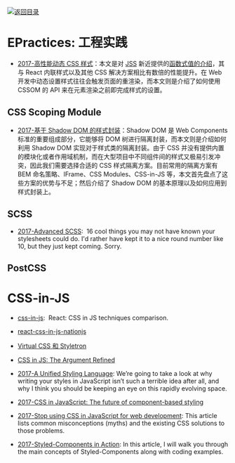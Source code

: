 [![返回目录](https://parg.co/UGo)](https://parg.co/b4z) 





# EPractices: 工程实践


- [2017-高性能动态 CSS 样式](https://parg.co/btW)：本文是对 [JSS](http://cssinjs.org/) 新近提供的[函数式值的介绍](http://cssinjs.org/json-api?v=v7.1.1#function-values)，其与 React 内联样式以及其他 CSS 解决方案相比有数倍的性能提升。在 Web 开发中动态设置样式往往会触发页面的重渲染，而本文则是介绍了如何使用 CSSOM 的 API 来在元素渲染之前即完成样式的设置。


## CSS Scoping Module


- [2017-基于 Shadow DOM 的样式封装](https://meowni.ca/posts/shadow-dom/)：Shadow DOM 是 Web Components 标准的重要组成部分，它能够将 DOM 树进行隔离封装，而本文则是介绍如何利用 Shadow DOM 实现对于样式类的隔离封装。由于 CSS 并没有提供内置的模块化或者作用域机制，而在大型项目中不同组件间的样式又极易引发冲突，因此我们需要选择合适的 CSS 样式隔离方案。目前常用的隔离方案有 BEM 命名策略、IFrame、CSS Modules、CSS-in-JS 等，本文首先盘点了这些方案的优势与不足；然后介绍了 Shadow DOM 的基本原理以及如何应用到样式封装上。



## SCSS

- [2017-Advanced SCSS](https://gist.github.com/jareware/4738651):  16 cool things you may not have known your stylesheets could do. I'd rather have kept it to a nice round number like 10, but they just kept coming. Sorry.


## PostCSS






# CSS-in-JS

- [css-in-js](https://github.com/MicheleBertoli/css-in-js):  React: CSS in JS techniques comparison.

- [react-css-in-js-nationjs](http://blog.vjeux.com/2014/javascript/react-css-in-js-nationjs.html)

- [Virtual CSS 和 Styletron](http://www.zcfy.cc/article/virtual-css-with-styletron-1996.html?hmsr=toutiao.io&utm_medium=toutiao.io&utm_source=toutiao.io)

- [CSS in JS: The Argument Refined](https://medium.com/@steida/css-in-js-the-argument-refined-471c7eb83955#.z6czxmcfm)

- [2017-A Unified Styling Language](https://medium.com/seek-blog/a-unified-styling-language-d0c208de2660): We’re going to take a look at why writing your styles in JavaScript isn’t such a terrible idea after all, and why I think you should be keeping an eye on this rapidly evolving space.

- [2017-CSS in JavaScript: The future of component-based styling](https://parg.co/bNe)

- [2017-Stop using CSS in JavaScript for web development](https://hackernoon.com/stop-using-css-in-javascript-for-web-development-fa32fb873dcc): This article lists common misconceptions (myths) and the existing CSS solutions to those problems.

- [2017-Styled-Components in Action](https://medium.com/@lvarayut/styled-components-in-action-723852f2a93d): In this article, I will walk you through the main concepts of Styled-Components along with coding examples.


